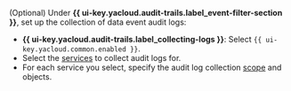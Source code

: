 (Optional) Under **{{ ui-key.yacloud.audit-trails.label_event-filter-section }}**, set up the collection of data event audit logs:

* **{{ ui-key.yacloud.audit-trails.label_collecting-logs }}**: Select `{{ ui-key.yacloud.common.enabled }}`.
* Select the [services](../../audit-trails/concepts/index.md#data-plane-logs) to collect audit logs for.
* For each service you select, specify the audit log collection [scope](../../audit-trails/concepts/trail.md#collecting-area) and objects.

